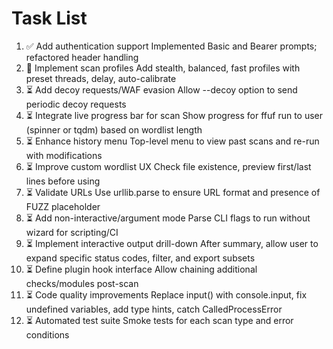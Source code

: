 # Task List

1. ✅ Add authentication support
Implemented Basic and Bearer prompts; refactored header handling
2. 🔄 Implement scan profiles
Add stealth, balanced, fast profiles with preset threads, delay, auto-calibrate
3. ⏳ Add decoy requests/WAF evasion
Allow --decoy option to send periodic decoy requests
4. ⏳ Integrate live progress bar for scan
Show progress for ffuf run to user (spinner or tqdm) based on wordlist length
5. ⏳ Enhance history menu
Top-level menu to view past scans and re-run with modifications
6. ⏳ Improve custom wordlist UX
Check file existence, preview first/last lines before using
7. ⏳ Validate URLs
Use urllib.parse to ensure URL format and presence of FUZZ placeholder
8. ⏳ Add non-interactive/argument mode
Parse CLI flags to run without wizard for scripting/CI
9. ⏳ Implement interactive output drill-down
After summary, allow user to expand specific status codes, filter, and export subsets
10. ⏳ Define plugin hook interface
Allow chaining additional checks/modules post-scan
11. ⏳ Code quality improvements
Replace input() with console.input, fix undefined variables, add type hints, catch CalledProcessError
12. ⏳ Automated test suite
Smoke tests for each scan type and error conditions

